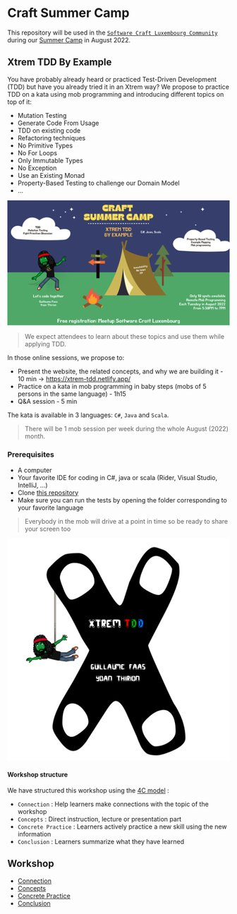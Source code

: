 # Craft Summer Camp
This repository will be used in the [`Software Craft Luxembourg Community`](https://www.meetup.com/fr-FR/software-craft-luxembourg/) during our [Summer Camp](https://www.meetup.com/software-craft-luxembourg/events/287058331?utm_medium=referral&utm_campaign=share-btn_savedevents_share_modal&utm_source=link) in August 2022.

## Xtrem TDD By Example
You have probably already heard or practiced Test-Driven Development (TDD) but have you already tried it in an Xtrem way?
We propose to practice TDD on a kata using mob programming and introducing different topics on top of it:

- Mutation Testing
- Generate Code From Usage
- TDD on existing code
- Refactoring techniques
- No Primitive Types
- No For Loops
- Only Immutable Types
- No Exception
- Use an Existing Monad
- Property-Based Testing to challenge our Domain Model
- ...

![Craft Summer Camp](docs/img/summer-camp.webp)

> We expect attendees to learn about these topics and use them while applying TDD.

In those online sessions, we propose to:
- Present the website, the related concepts, and why we are building it - 10 min -> https://xtrem-tdd.netlify.app/
- Practice on a kata in mob programming in baby steps (mobs of 5 persons in the same language) - 1h15
- Q&A session - 5 min

The kata is available in 3 languages: `C#`, `Java` and `Scala`.

> There will be 1 mob session per week during the whole August (2022) month.

### Prerequisites
- A computer
- Your favorite IDE for coding in C#, java or scala (Rider, Visual Studio, IntelliJ, ...)
- Clone [this repository](https://github.com/les-tontons-crafters/xtrem-tdd-scl)
- Make sure you can run the tests by opening the folder corresponding to your favorite language

> Everybody in the mob will drive at a point in time so be ready to share your screen too

![Welcome](docs/img/xtrem-tdd-logo.webp)

#### Workshop structure
We have structured this workshop using the [4C model](https://www.bowperson.com/2017/11/reposting-a-quick-guide-to-the-4cs-map/) :

- `Connection` : Help learners make connections with the topic of the workshop
- `Concepts` : Direct instruction, lecture or presentation part
- `Concrete Practice` : Learners actively practice a new skill using the new information
- `Conclusion` :  Learners summarize what they have learned

## Workshop
- [Connection](docs/connection.md)
- [Concepts](docs/concepts.md)
- [Concrete Practice](docs/concrete-practice.md)
- [Conclusion](docs/conclusion.md)